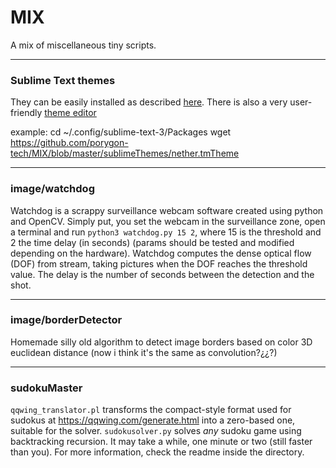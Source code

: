 # MIX
A mix of miscellaneous tiny scripts.

------------


### Sublime Text themes
They can be easily installed as described [here](https://colorsublime.github.io/how-to-install-a-theme/ "here").
There is also a very user-friendly [theme editor](https://tmtheme-editor.herokuapp.com "theme editor")

example:
cd ~/.config/sublime-text-3/Packages
wget https://github.com/porygon-tech/MIX/blob/master/sublimeThemes/nether.tmTheme

------------


### image/watchdog
Watchdog is a scrappy surveillance webcam software created using python and OpenCV. Simply put, you set the webcam in the surveillance zone, open a terminal and run `python3 watchdog.py 15 2`, where 15 is the threshold and 2 the time delay (in seconds) (params should be tested and modified depending on the hardware). Watchdog computes the dense optical flow (DOF) from stream, taking pictures when the DOF reaches the threshold value. The delay is the number of seconds between the detection and the shot.

------------


### image/borderDetector
Homemade silly old algorithm to detect image borders based on color 3D euclidean distance (now i think it\'s the same as convolution?¿¿?)

------------


### sudokuMaster
`qqwing_translator.pl` transforms the compact-style format used for sudokus at https://qqwing.com/generate.html into a zero-based one, suitable for the solver.
`sudokusolver.py` solves *any* sudoku game using backtracking recursion. It may take a while, one minute or two (still faster than you). 
For more information, check the readme inside the directory.
